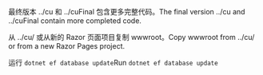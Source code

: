 <span data-ttu-id="648a1-101">最终版本 ../cu 和 ../cuFinal 包含更多完整代码。</span><span class="sxs-lookup"><span data-stu-id="648a1-101">The final version ../cu and ../cuFinal contain more completed code.</span></span>

<span data-ttu-id="648a1-102">从 ../cu/ 或从新的 Razor 页面项目复制 wwwroot。</span><span class="sxs-lookup"><span data-stu-id="648a1-102">Copy wwwroot from ../cu/ or from a new Razor Pages project.</span></span>

<span data-ttu-id="648a1-103">运行 `dotnet ef database update`</span><span class="sxs-lookup"><span data-stu-id="648a1-103">Run `dotnet ef database update`</span></span>
